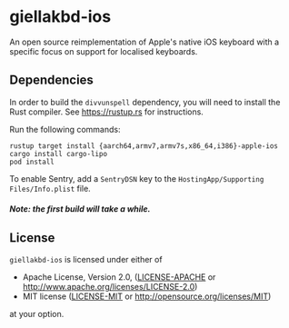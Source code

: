 # giellakbd-ios

An open source reimplementation of Apple's native iOS keyboard with a specific focus on support for localised keyboards.

## Dependencies

In order to build the `divvunspell` dependency, you will need to install the Rust compiler. See https://rustup.rs for instructions.

Run the following commands:

```
rustup target install {aarch64,armv7,armv7s,x86_64,i386}-apple-ios
cargo install cargo-lipo
pod install
```

To enable Sentry, add a `SentryDSN` key to the `HostingApp/Supporting Files/Info.plist` file.

##### Note: the first build will take a while.

## License

`giellakbd-ios` is licensed under either of

 * Apache License, Version 2.0, ([LICENSE-APACHE](LICENSE-APACHE) or http://www.apache.org/licenses/LICENSE-2.0)
 * MIT license ([LICENSE-MIT](LICENSE-MIT) or http://opensource.org/licenses/MIT)

at your option.

